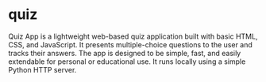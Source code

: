 # quiz
Quiz App is a lightweight web-based quiz application built with basic HTML, CSS, and JavaScript. It presents multiple-choice questions to the user and tracks their answers. The app is designed to be simple, fast, and easily extendable for personal or educational use. It runs locally using a simple Python HTTP server.
